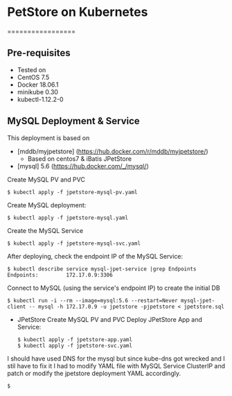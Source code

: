 # PetStore on Kubernetes
=================

## Pre-requisites
* Tested on 
* CentOS 7.5
* Docker 18.06.1
* minikube 0.30
* kubectl-1.12.2-0


## MySQL Deployment & Service

This deployment is based on 
* [mddb/myjpetstore] (https://hub.docker.com/r/mddb/myjpetstore/)
  * Based on centos7 & iBatis JPetStore
* [mysql] 5.6 (https://hub.docker.com/_/mysql/)


Create MySQL PV and PVC
  ```
  $ kubectl apply -f jpetstore-mysql-pv.yaml
  ```

Create MySQL deployment:
  ```
  $ kubectl apply -f jpetstore-mysql.yaml
  ```

Create the MySQL Service
  ```
  $ kubectl apply -f jpetstore-mysql-svc.yaml
  ```

After deploying, check the endpoint IP of the MySQL Service:
  ```
  $ kubectl describe service mysql-jpet-service |grep Endpoints
  Endpoints:         172.17.0.9:3306
  ```

Connect to MySQL (using the service's endpoint IP) to create the initial DB
  ```
  $ kubectl run -i --rm --image=mysql:5.6 --restart=Never mysql-jpet-client -- mysql -h 172.17.0.9 -u jpetstore -pjpetstore < jpetstore.sql
  ```

- JPetStore
Create MySQL PV and PVC
Deploy JPetStore App and Service:
  ```
  $ kubectl apply -f jpetstore-app.yaml
  $ kubectl apply -f jpetstore-svc.yaml
  ```

I should have used DNS for the mysql but since kube-dns got wrecked and I stil have to fix it I had to modify YAML file with MySQL Service ClusterIP and patch or modify the jpetstore deployment YAML accordingly.
  ```
  $ 
  ```

